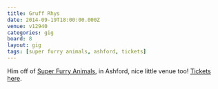 ```yaml
---
title: Gruff Rhys
date: 2014-09-19T18:00:00.000Z
venue: v12940
categories: gig
board: 8
layout: gig
tags: [super furry animals, ashford, tickets]
---
```

Him off of <a href="/wiki/super+furry+animals">Super Furry Animals</a>, in Ashford, nice little venue too! <a href="http://www.musicglue.com/stmarysartcentre/">Tickets here</a>.